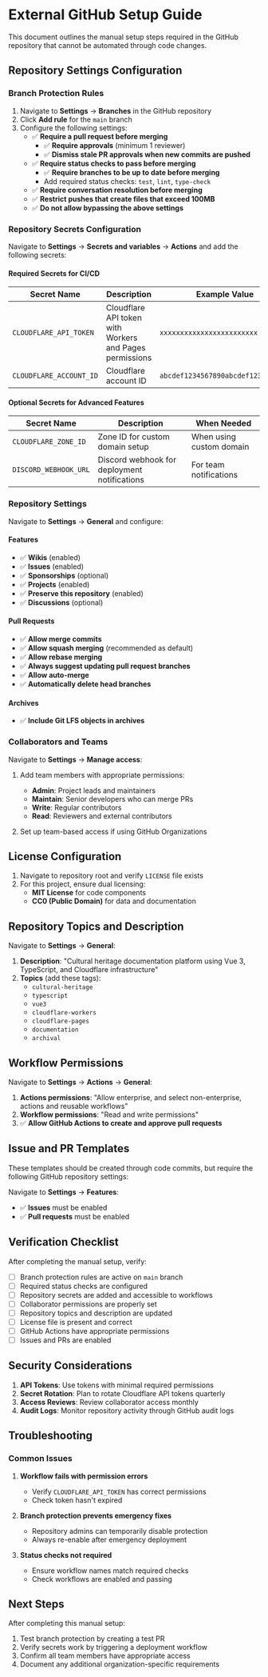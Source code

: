 # External GitHub Setup Guide

This document outlines the manual setup steps required in the GitHub repository
that cannot be automated through code changes.

## Repository Settings Configuration

### Branch Protection Rules

1. Navigate to **Settings** → **Branches** in the GitHub repository
2. Click **Add rule** for the `main` branch
3. Configure the following settings:
   - ✅ **Require a pull request before merging**
     - ✅ **Require approvals** (minimum 1 reviewer)
     - ✅ **Dismiss stale PR approvals when new commits are pushed**
   - ✅ **Require status checks to pass before merging**
     - ✅ **Require branches to be up to date before merging**
     - Add required status checks: `test`, `lint`, `type-check`
   - ✅ **Require conversation resolution before merging**
   - ✅ **Restrict pushes that create files that exceed 100MB**
   - ✅ **Do not allow bypassing the above settings**

### Repository Secrets Configuration

Navigate to **Settings** → **Secrets and variables** → **Actions** and add the
following secrets:

#### Required Secrets for CI/CD

| Secret Name             | Description                                             | Example Value                      |
| ----------------------- | ------------------------------------------------------- | ---------------------------------- |
| `CLOUDFLARE_API_TOKEN`  | Cloudflare API token with Workers and Pages permissions | `xxxxxxxxxxxxxxxxxxxxxxxx`         |
| `CLOUDFLARE_ACCOUNT_ID` | Cloudflare account ID                                   | `abcdef1234567890abcdef1234567890` |

#### Optional Secrets for Advanced Features

| Secret Name           | Description                                  | When Needed              |
| --------------------- | -------------------------------------------- | ------------------------ |
| `CLOUDFLARE_ZONE_ID`  | Zone ID for custom domain setup              | When using custom domain |
| `DISCORD_WEBHOOK_URL` | Discord webhook for deployment notifications | For team notifications   |

### Repository Settings

Navigate to **Settings** → **General** and configure:

#### Features

- ✅ **Wikis** (enabled)
- ✅ **Issues** (enabled)
- ✅ **Sponsorships** (optional)
- ✅ **Projects** (enabled)
- ✅ **Preserve this repository** (enabled)
- ✅ **Discussions** (optional)

#### Pull Requests

- ✅ **Allow merge commits**
- ✅ **Allow squash merging** (recommended as default)
- ✅ **Allow rebase merging**
- ✅ **Always suggest updating pull request branches**
- ✅ **Allow auto-merge**
- ✅ **Automatically delete head branches**

#### Archives

- ✅ **Include Git LFS objects in archives**

### Collaborators and Teams

Navigate to **Settings** → **Manage access**:

1. Add team members with appropriate permissions:
   - **Admin**: Project leads and maintainers
   - **Maintain**: Senior developers who can merge PRs
   - **Write**: Regular contributors
   - **Read**: Reviewers and external contributors

2. Set up team-based access if using GitHub Organizations

## License Configuration

1. Navigate to repository root and verify `LICENSE` file exists
2. For this project, ensure dual licensing:
   - **MIT License** for code components
   - **CC0 (Public Domain)** for data and documentation

## Repository Topics and Description

Navigate to **Settings** → **General**:

1. **Description**: "Cultural heritage documentation platform using Vue 3,
   TypeScript, and Cloudflare infrastructure"
2. **Topics** (add these tags):
   - `cultural-heritage`
   - `typescript`
   - `vue3`
   - `cloudflare-workers`
   - `cloudflare-pages`
   - `documentation`
   - `archival`

## Workflow Permissions

Navigate to **Settings** → **Actions** → **General**:

1. **Actions permissions**: "Allow enterprise, and select non-enterprise,
   actions and reusable workflows"
2. **Workflow permissions**: "Read and write permissions"
3. ✅ **Allow GitHub Actions to create and approve pull requests**

## Issue and PR Templates

These templates should be created through code commits, but require the
following GitHub repository settings:

Navigate to **Settings** → **Features**:

- ✅ **Issues** must be enabled
- ✅ **Pull requests** must be enabled

## Verification Checklist

After completing the manual setup, verify:

- [ ] Branch protection rules are active on `main` branch
- [ ] Required status checks are configured
- [ ] Repository secrets are added and accessible to workflows
- [ ] Collaborator permissions are properly set
- [ ] Repository topics and description are updated
- [ ] License file is present and correct
- [ ] GitHub Actions have appropriate permissions
- [ ] Issues and PRs are enabled

## Security Considerations

1. **API Tokens**: Use tokens with minimal required permissions
2. **Secret Rotation**: Plan to rotate Cloudflare API tokens quarterly
3. **Access Reviews**: Review collaborator access monthly
4. **Audit Logs**: Monitor repository activity through GitHub audit logs

## Troubleshooting

### Common Issues

1. **Workflow fails with permission errors**
   - Verify `CLOUDFLARE_API_TOKEN` has correct permissions
   - Check token hasn't expired

2. **Branch protection prevents emergency fixes**
   - Repository admins can temporarily disable protection
   - Always re-enable after emergency deployment

3. **Status checks not required**
   - Ensure workflow names match required checks
   - Check workflows are enabled and passing

## Next Steps

After completing this manual setup:

1. Test branch protection by creating a test PR
2. Verify secrets work by triggering a deployment workflow
3. Confirm all team members have appropriate access
4. Document any additional organization-specific requirements
